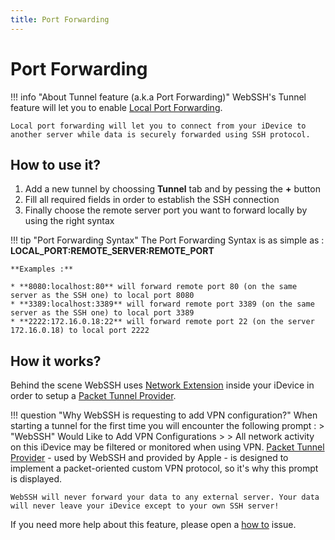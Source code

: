 ```yaml
---
title: Port Forwarding
---
```

# Port Forwarding
!!! info "About Tunnel feature (a.k.a Port Forwarding)"
    WebSSH's Tunnel feature will let you to enable [Local Port Forwarding](https://en.wikipedia.org/wiki/Port_forwarding#Local_port_forwarding).

    Local port forwarding will let you to connect from your iDevice to another server while data is securely forwarded using SSH protocol.

## How to use it?
1. Add a new tunnel by choossing **Tunnel** tab and by pessing the **+** button
2. Fill all required fields in order to establish the SSH connection
3. Finally choose the remote server port you want to forward locally by using the right syntax

!!! tip "Port Forwarding Syntax"
    The Port Forwarding Syntax is as simple as : **LOCAL_PORT:REMOTE_SERVER:REMOTE_PORT**

    **Examples :**

    * **8080:localhost:80** will forward remote port 80 (on the same server as the SSH one) to local port 8080
    * **3389:localhost:3389** will forward remote port 3389 (on the same server as the SSH one) to local port 3389
    * **2222:172.16.0.18:22** will forward remote port 22 (on the server 172.16.0.18) to local port 2222

## How it works?
Behind the scene WebSSH uses [Network Extension](https://developer.apple.com/documentation/networkextension) inside your iDevice in order to setup a [Packet Tunnel Provider](https://developer.apple.com/documentation/networkextension/packet_tunnel_provider).

!!! question "Why WebSSH is requesting to add VPN configuration?"
    When starting a tunnel for the first time you will encounter the following prompt :
    > "WebSSH" Would Like to Add VPN Configurations
    >
    > All network activity on this iDevice may be filtered or monitored when using VPN.
    [Packet Tunnel Provider](https://developer.apple.com/documentation/networkextension/packet_tunnel_provider) - used by WebSSH and provided by Apple - is designed to implement a packet-oriented custom VPN protocol, so it's why this prompt is displayed.

    WebSSH will never forward your data to any external server. Your data will never leave your iDevice except to your own SSH server!

If you need more help about this feature, please open a [how to](https://github.com/isontheline/pro.webssh.net/issues/new?assignees=&labels=&template=how_to.md&title=) issue.